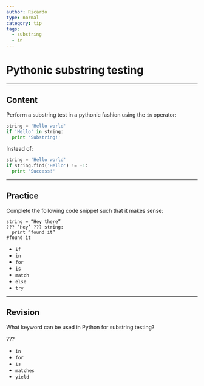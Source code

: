 ```yaml
---
author: Ricardo
type: normal
category: tip
tags:
  - substring
  - in
---
```


# Pythonic substring testing


---

## Content

Perform a substring test in a pythonic fashion using the `in` operator:

```python
string = 'Hello world'
if 'Hello' in string:
  print 'Substring!'
```

Instead of:

```python
string = 'Hello world'
if string.find('Hello') != -1:
  print 'Success!'

```


---

## Practice

Complete the following code snippet such that it makes sense:

    string = “Hey there”
    ??? ‘Hey’ ??? string:
      print “found it”
    #found it

* `if`
* `in`
* `for`
* `is`
* `match`
* `else`
* `try`


---

## Revision

What keyword can be used in Python for substring testing?

???

* `in`
* `for`
* `is`
* `matches`
* `yield`
